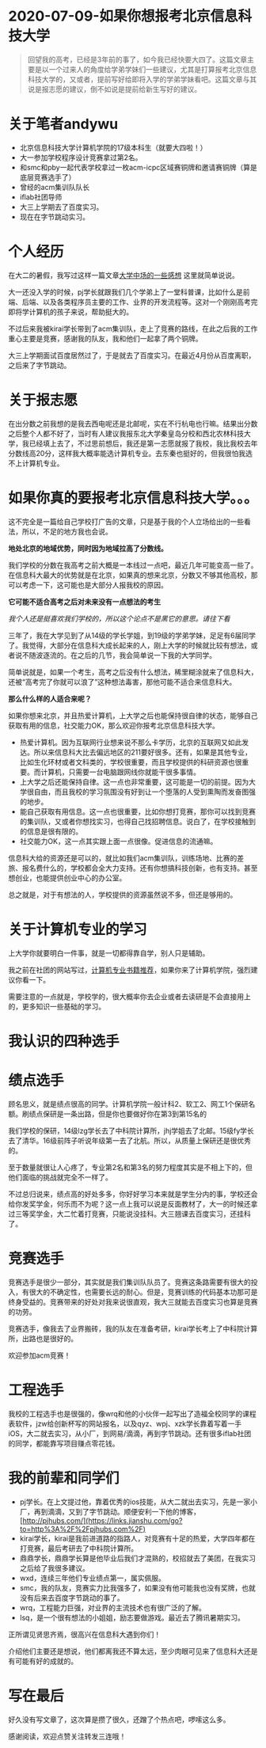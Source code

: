 # 2020-07-09-如果你想报考北京信息科技大学

> 回望我的高考，已经是3年前的事了，如今我已经快要大四了。这篇文章主要是以一个过来人的角度给学弟学妹们一些建议，尤其是打算报考北京信息科技大学的，又或者，提前写好给即将入学的学弟学妹看吧。这篇文章与其说是报志愿的建议，倒不如说是提前给新生写好的建议。

# **关于笔者andywu**

- 北京信息科技大学计算机学院的17级本科生（就要大四啦！）
- 大一参加学校程序设计竞赛拿过第2名。
- 和smc和pby一起代表学校拿过一枚acm-icpc区域赛铜牌和邀请赛铜牌（算是底层竞赛选手了）
- 曾经的acm集训队队长
- iflab社团导师
- 大三上学期去了百度实习。
- 现在在字节跳动实习。

# **个人经历**

在大二的暑假，我写过这样一篇文章[大学中场的一些感想](https://links.jianshu.com/go?to=https%3A%2F%2Fmp.weixin.qq.com%2Fs%2FTSPa9hIaKWqJAC2wQE_5hA) 这里就简单说说。

大一还没入学的时候，pj学长就跟我们几个学弟上了一堂科普课，比如什么是前端、后端、以及各类程序员主要的工作、业界的开发流程等。这对一个刚刚高考完即将学计算机的孩子来说，帮助挺大的。

不过后来我被kirai学长带到了acm集训队，走上了竞赛的路线，在此之后我的工作重心主要是竞赛，感谢我的队友，我和他们一起拿了两个铜牌。

大三上学期面试百度居然过了，于是就去了百度实习。在最近4月份从百度离职，之后来了字节跳动。

# **关于报志愿**

在出分数之前我想的是我去西电呢还是北邮呢，实在不行杭电也行嘛。结果出分数之后整个人都不好了，当时有人建议我报东北大学秦皇岛分校和西北农林科技大学，我已经填上去了，不过思前想后，我还是第一志愿就报了我校，我比我校去年分数线高20分，这样我大概率能选计算机专业。去东秦也挺好的，但我很怕我选不上计算机专业。

# **如果你真的要报考北京信息科技大学。。。**

这不完全是一篇给自己学校打广告的文章，只是基于我的个人立场给出的一些看法，所以，不足的地方我也会说。

**地处北京的地域优势，同时因为地域拉高了分数线。**

我们学校的分数在我高考之前大概是一本线过一点吧，最近几年可能变高一些了。在信息科大最大的优势就是在北京，如果真的想来北京，分数又不够其他高校，那可以考虑一下，这可能也是大部分人报我校的原因。

**它可能不适合高考之后对未来没有一点想法的考生**

*我个人还是挺喜欢我们学校的，所以这个论点不是黑它的意思。请往下看*

三年了，我在大学见到了从14级的学长学姐，到19级的学弟学妹，足足有6届同学了。我觉得，大部分在信息科大成长起来的人，刚上大学的时候就比较有想法，或者说不随波逐流的。在之后的几节，我会简单说一下我的大学同学。

简单说就是，如果一个考生，高考之后没有什么想法，稀里糊涂就来了信息科大，还被“高考完了你就可以浪了”这种想法毒害，那他可能不适合来信息科大。

**那么什么样的人适合来呢？**

如果你想来北京，并且热爱计算机，上大学之后也能保持很自律的状态，能够自己获取有用的信息，社交能力OK，那么欢迎你报考北京信息科技大学。

- 热爱计算机。因为互联网行业想来说不那么卡学历，北京的互联网又如此发达。所以来信息科大比去偏远地区的211要好很多。还有，如果是其他专业，比如生化环材或者文科类的，学校很重要，而且学校提供的科研资源也很重要。而计算机，只需要一台电脑跟网线你就能干很多事情。
- 上大学之后还能保持自律。这一点也非常重要，这可能是一切的前提。因为大学很自由，而且我校的学习氛围没有好到让一个堕落的人受到熏陶而发奋图强的地步。
- 能自己获取有用信息。这一点也很重要，比如你想打竞赛，那你可以找到竞赛的集训队，又或者你想找实习，也得自己找招聘信息。说白了，在学校接触到的信息是很有限的。
- 社交能力OK，这一点其实跟上面一点很像。促进信息的流通嘛。

信息科大给的资源还是可以的，就比如我们acm集训队，训练场地、比赛的差旅、报名费什么的，学校都会全大力支持。还有你想搞科技创新，也有支持。甚至想创业，也能提供创业中心的办公室。

总之就是，对于有想法的人，学校提供的资源虽然说不多，但还是够用的。

# **关于计算机专业的学习**

上大学你就要明白一件事，就是一切都得靠自学，别人只是辅助。

我之前在社团的网站写过，[计算机专业书籍推荐](https://links.jianshu.com/go?to=https%3A%2F%2Fwww.iflab.org%2F2020%2F04%2F11%2Fandy-recommend-books%2F)，如果你来了计算机学院，强烈建议你看一下。

需要注意的一点就是，学校学的，很大概率你去企业或者去读研是不会直接用上的，更多知识一些基础的学习。

# **我认识的四种选手**

# **绩点选手**

顾名思义，就是绩点很高的同学。计算机学院一般计科2、软工2、网工1个保研名额。刷绩点保研是一条出路，但是你也要做好你在第3到第15名的

我们学校的保研，14级lzg学长去了中科院计算所，jhj学姐去了北邮。15级fy学长去了清华。16级前阵子听说年级第一去了北航。所以，从质量上保研还是很优秀的。

至于数量就很让人心疼了，专业第2名和第3名的努力程度其实是不相上下的，但他们面临的挑战就完全不一样了。

不过总归说来，绩点高的好处多多，你好好学习本来就是学生分内的事，学校还会给你发奖学金，何乐而不为呢？这一点上我可以说是反面教材了，大一的时候还拿过三等奖学金，大二忙着打竞赛，只能说没挂科。大三翘课去百度实习，还挂科了。

# **竞赛选手**

竞赛选手是很少一部分，其实就是我们集训队队员了。竞赛这条路需要有很大的投入，有很大的不确定性，也需要长远的耐心。但是，竞赛训练的代码基本功那可是终身受益的。竞赛带来的好处对我来说很直观，我大三就能去百度实习也算是竞赛的功劳。

竞赛选手，像我去了业界搬砖，我的队友在准备考研，kirai学长考上了中科院计算所，出路也是很好的。

欢迎参加acm竞赛！

# **工程选手**

我校的工程选手也是很强的，像wrq和他的小伙伴一起写出了造福全校同学的课程表软件，jzw给创新杯写的网站报名，以及qyz、wpj、xzk学长靠着写着一手iOS，大二就去实习，从小厂，到网易/滴滴，再到字节跳动。还有很多iflab社团的同学，都能靠写项目赚点零花钱。

# **我的前辈和同学们**

- pj学长。在上文提过他，靠着优秀的ios技能，从大二就出去实习，先是一家小厂，再到滴滴，又到了字节跳动。顺便安利一下他的博客，[http://pjhubs.com/](https://links.jianshu.com/go?to=http%3A%2F%2Fpjhubs.com%2F)
- kirai学长，kirai是我前进道路的指路人，对竞赛有十足的热爱，大学四年都在打竞赛，最后考研去了中科院计算所。
- 鼎鼎学长，鼎鼎学长算是他毕业后我们才混熟的，校招就去了美团，在我实习之后给了我很多建议。
- wxd，连续三年他们专业绩点第一，属实佩服。
- smc，我的队友，竞赛实力比我强多了，如果没有他可能我也没有奖牌，也就没有后来去百度字节跳动的事了。
- wrq，工程能力巨强，对业界的主流技术也有很广泛的了解。
- lsq，是一个很有想法的小姐姐，励志要做游戏。最近去了腾讯暑期实习。

正所谓见贤思齐焉，很高兴在信息科大遇到你们！

介绍他们主要还是想说，他们都离我还不算太远，至少肉眼可见来了信息科大还是有可能有好的成就的。

# **写在最后**

好久没有写文章了，这次算是攒了很久，还蹭了个热点吧，啰嗦这么多。

感谢阅读，欢迎点赞关注转发三连哦！